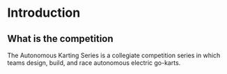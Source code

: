# Introduction

## What is the competition

The Autonomous Karting Series is a collegiate competition series in which teams design, build, and race autonomous electric go-karts.